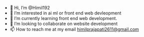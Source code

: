 - 👋 Hi, I’m @Himil192
- 👀 I’m interested in ai ml or front end web devleopment
- 🌱 I’m currently learning front end web development.
- 💞️ I’m looking to collaborate on website development
- 📫 How to reach me at my email himilprajapati2611@gmail.com

<!---
Himil192/Himil192 is a ✨ special ✨ repository because its `README.md` (this file) appears on your GitHub profile.
You can click the Preview link to take a look at your changes.
--->
